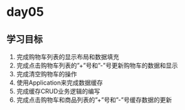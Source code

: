 # day05
## 学习目标
1. 完成购物车列表的显示布局和数据填充
2. 完成点击购物车列表的”+”号和”-”号更新购物车的数据和显示
3. 完成清空购物车的操作
4. 使用Application来完成数据缓存
5. 完成缓存CRUD业务逻辑的编写
6. 完成点击购物车和商品列表的”+”号和”-”号缓存数据的更新